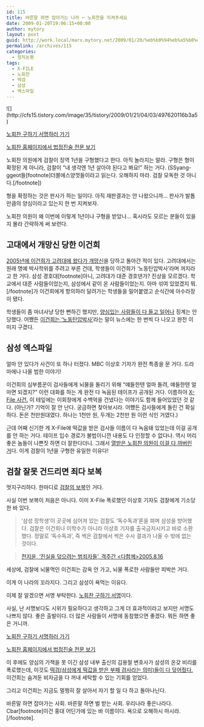 ```yaml
---
id: 115
title: 바른말 하면 잡아가는 나라 ─ 노회찬을 지켜주세요
date: 2009-01-20T19:06:15+00:00
author: mytory
layout: post
guid: http://work.local/marx.mytory.net/2009/01/20/%eb%b0%94%eb%a5%b8%eb%a7%90-%ed%95%98%eb%a9%b4-%ec%9e%a1%ec%95%84%ea%b0%80%eb%8a%94-%eb%82%98%eb%9d%bc-%e2%94%80-%eb%85%b8%ed%9a%8c%ec%b0%ac%ec%9d%84-%ec%a7%80%ec%bc%9c%ec%a3%bc%ec%84%b8%ec%9a%94/
permalink: /archives/115
categories:
  - 정치논평
tags:
  - X-FILE
  - 노회찬
  - 떡검
  - 삼성
  - 엑스파일
---
```

<DIV class=imageblock> ![](http://cfs15.tistory.com/image/35/tistory/2009/01/21/04/03/497620116b3a5)</DIV>
  
<P class=link><A href="http://agora.media.daum.net/petition/view?id=66173" target=_blank>노회찬 구하기 서명하러 가기</A>


  
<P class=link><A href="http://www.nanjoong.net/g4/bbs/board.php?bo\_table=main\_link&wr\_id=3346&page=" target=\_blank>노회찬 홈페이지에서 법정진술 전문 보기</A></P>
  


노회찬 의원에게 검찰이 징역 1년을 구형했다고 한다. 아직 놀라지는 말라. 구형은 형이 확정된 게 아니라, 검찰이 “내 생각엔 1년 살아야 된다고 봐요!” 하는 거다. (SSyang-ggeot들[footnote]더블에스양껏들이라고 읽는다. 오해하지 마라. 검찰 모독한 것 아니다.[/footnote])
  



  


형을 확정하는 것은 판사가 하는 일이다. 아직 재판결과는 안 나왔으니까&#8230; 판사가 발톱만큼의 양심이라고 있는지 한 번 지켜보자.
  



  


노회찬 의원이 왜 이번에 이렇게 1년이나 구형을 받았나&#8230; 혹시라도 모르는 분들이 있을지 몰라 간략하게 써 보련다.
  



  


## 고대에서 개망신 당한 이건희
  



  


<A title="고려대 당국이야말로 반지성적이고, 삼성재벌이야말로 폭력적이다" href="http://www.wspaper.org/0\_view.php?urn=urn:newsml:counterfire.or.kr:20050504T000000%2B0900:d19725-1434:1U" target=\_blank>2005년에 이건희가 고려대에 왔다가 개망신</A>을 당하고 돌아간 적이 있다. 고려대에서는 원래 명예 박사학위를 주려고 부른 건데, 학생들이 이건희가 ‘노동탄압박사’라며 꺼지라고 한 거다. 삼성 경호대[footnote]아니, 고려대가 대준 경호댄가? 진상을 모르겠다. 학교에서 대준 사람들이었는지, 삼성에서 같이 온 사람들이었는지. 아마 섞여 있었겠지 뭐.[/footnote]가 이건희에게 항의하러 달려가는 학생들을 밀어붙였고 순식간에 아수라장이 됐다. 
  



  


학생들이 좀 마녀사냥 당한 뻔하긴 했지만, <A title="고대 학생들의 이건희 저지 행동을 지지합니다" href="http://www.wspaper.org/0\_view.php?urn=urn:newsml:counterfire.or.kr:20050511T000000%2B0900:d55-1476:1U" target=\_blank>양심있는 사람들이 다 들고 일어나</A> 징계는 안 당했다. 어쨌든 <A title="노동탄압과 부정부패로 건설한 삼성 ‘범죄’ 공화국" href="http://www.wspaper.org/0\_view.php?urn=urn:newsml:counterfire.or.kr:20050816T000000%2B0900:d61-1758:1U" target=\_blank>이건희는 ‘노동탄압박사’</A>라는 말이 뉴스에는 한 번씩 다 나오고 완전 이미지 구겼다.
  



  


## 삼성 엑스파일 
  



  


얼마 안 있다가 사건이 또 하나 터졌다. MBC 이상호 기자가 완전 특종을 문 거다. 드라마에나 나올 법한 이야기!
  



  


이건희의 심부름꾼이 검사들에게 뇌물을 돌리기 위해 “얘들한텐 얼마 돌려, 얘들한텐 얼마면 되겠지?” 이런 대화를 하는 게 완전 다 녹음된 테이프가 공개된 거다. 이름하야 <A title="X파일 잠정 결산 - 판도라의 상자는 닫히는가" href="http://www.wspaper.org/0\_view.php?urn=urn:newsml:counterfire.or.kr:20051223T000000%2B0900:d70-2185:1U" target=\_blank>X-File 사건.</A> 이 테잎에는 이회창에게 수백억을 건넸다는 이야기도 함께 들어있었던 것 같다. (아닌가? 기억이 잘 안 난다. 궁금하면 찾아보시라. 어쨌든 검사들에게 돌린 건 확실하다. 돈은 천만원대였다. 하나는 1천만 원, 두개는 2천만 원 이런 식인 거였다.)
  



  


근데 어째 신기한 게 X-File에 떡값을 받은 검사들 이름이 다 녹음돼 있었는데 이걸 공개를 안 하는 거다. 테이프 입수 경로가 불법이니깐 내용도 다 인정할 수 없다나. 역시 머리좋은 놈들이 나쁜짓 하면 더 잘한다더니. 그래서 <A title="노회찬 의원의 ‘떡값’ 검사 공개는 정당하다" href="http://www.wspaper.org/0\_view.php?urn=urn:newsml:counterfire.or.kr:20050831T000000%2B0900:d62-1800:1U" target=\_blank>열받은 노회찬 의원이 이걸 다 까버린 거</A>다. 이게 검찰이 1년을 구형한 유일한 이유다!


  


## 검찰 잘못 건드리면 죄다 보복


  


멋지구리하다. 한마디로 <A title="‘떡값 검찰’은 노회찬 의원 기소를 철회하라" href="http://www.wspaper.org/0\_view.php?urn=urn:newsml:counterfire.or.kr:20070522T221522%2B0900:c45-nohoichan:1U" target=\_blank>검찰의 보복</A>인 거다.
  



  


사실 이번 보복이 처음은 아니다. 이미 X-File 폭로했던 이상호 기자도 검찰에게 기소당한 바 있다.
  



  


> 
  
> 
> 
> ‘삼성 장학생’이 곳곳에 심어져 있는 검찰도 ‘독수독과’론을 펴며 삼성을 방어했다. 검찰은 이건희나 이학수가 아니라 이상호 기자를 출국금지시키고 바로 소환했다. 정말로 ‘독수독과’, 즉 썩은 검찰에서 썩은 수사 결과가 나올 수 밖에 없는 것이다.
> 
> 
  
> <P class=rep><A href="http://www.wspaper.org/0\_view.php?urn=urn:newsml:counterfire.or.kr:20050816T000000%2B0900:d61-1756:1U" target=\_blank>전지윤, ‘진실을 덮으려는 범죄자들’, 격주간 &lt;다함께&gt;2005.8.16</A></P>
  


세상에, 검찰에 뇌물먹인 이건희는 감옥 안 가고, 뇌물 폭로한 사람들만 피박쓴 거다.
  



  


이게 이 나라의 꼬라지다. 그리고 삼성이 욕먹는 이유다.
  



  


이제 잘 알겠으면 서명 부탁한다. <A title="[http://agora.media.daum.net/petition/view?id=66173]로 이동합니다." href="http://agora.media.daum.net/petition/view?id=66173" target=_blank>노회찬 구하기 서명</A>이다.
  



  


사실, 난 서명보다도 시위가 필요하다고 생각하고 그게 더 효과적이라고 보지만 서명도 나쁘지 않다. 좋은 출발이다. 더 많은 사람들이 서명에 동참했으면 좋겠다. 뭐든 하면 좋은 거니까.
  



  
<P class=link><A href="http://agora.media.daum.net/petition/view?id=66173" target=_blank>노회찬 구하기 서명하러 가기</A></P>
  
<P class=link><A href="http://www.nanjoong.net/g4/bbs/board.php?bo\_table=main\_link&wr\_id=3346&page=" target=\_blank>노회찬 홈페이지에서 법정진술 전문 보기</A></P>
  
<DIV class=gray-textbox>
  


이 후에도 양심의 가책을 못 이긴 삼성 내부 출신의 김용철 변호사가 삼성의 온갖 비리를 폭로했는데, 이것도 <A title="희대의 범죄자에게 면죄부를 선물한 특검" href="http://www.wspaper.org/0\_view.php?urn=urn:newsml:counterfire.or.kr:20080424T105523%2B0900:c84-samsung:1U" target=\_blank>떡검(삼성에게 떡값을 받은 부패 검사라는 의미)들이 다 덮어줬다.</A> 이건희는 숨겨둔 비자금을 다 꺼내 세탁할 수 있는 기회를 얻었다.


  


그리고 이건희는 지금도 멀쩡히 잘 살아서 자기 할 일 다 하고 돌아나닌다.


  


바른말 하면 잡아가는 사회. 바른말 하면 벌 받는 사회. 우리나라 좋은나라다. Cbar[footnote]이건 홍대 어딘가에 있는 바 이름이다. 욕으로 오해하시 마시라.[/footnote].</DIV></p>